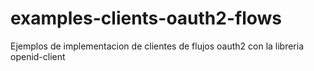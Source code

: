 # examples-clients-oauth2-flows
Ejemplos de implementacion de clientes de flujos oauth2 con la libreria openid-client
